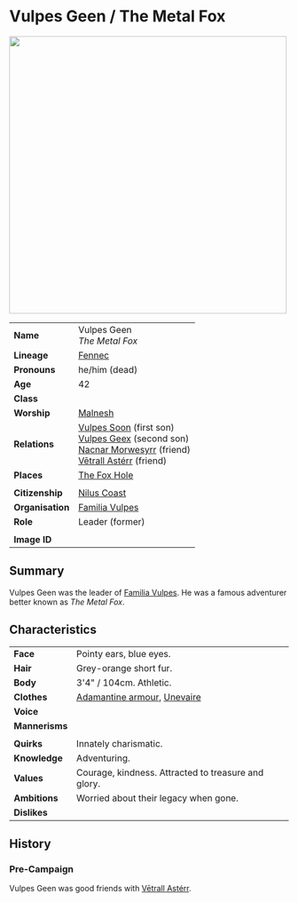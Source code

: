 # Vulpes Geen / The Metal Fox

<img src="https://raw.githubusercontent.com/jesskelsall/astarus-images/main/characters/portraits/imageid.png" height="500" />

|||
| --- | --- |
| **Name** | Vulpes Geen<br>*The Metal Fox* | character.3
| **Lineage** | [Fennec](../lineages/fennec.md) |
| **Pronouns** | he/him (dead) |
| **Age** | 42  |
| **Class** | |
| **Worship** | [Malnesh](../gods/deities/malnesh.md) |
| **Relations** | [Vulpes Soon](vulpes-soon.md) (first son)<br>[Vulpes Geex](vulpes-geex.md) (second son)<br>[Nacnar Morwesyrr](nacnar-morwesyrr.md) (friend)<br>[Vētrall Astérr](vetrall-asterr.md) (friend) |
| **Places** | [The Fox Hole](../places/buildings/the-fox-hole.md) |
|||
| **Citizenship** | [Nilus Coast](../civilisations/nilsavnic-alliance/states/nilus-coast.md) |
| **Organisation** | [Familia Vulpes](../organisations/familia-vulpes.md) |
| **Role** | Leader (former) |
|||
| **Image ID** | |

## Summary

Vulpes Geen was the leader of [Familia Vulpes](../organisations/familia-vulpes.md). He was a famous adventurer better known as *The Metal Fox*.

## Characteristics

| | |
| --- | --- |
| **Face** | Pointy ears, blue eyes. | characteristics.2
| **Hair** | Grey-orange short fur. |
| **Body** | 3'4" / 104cm. Athletic. |
| **Clothes** | [Adamantine armour](https://www.dndbeyond.com/magic-items/adamantine-armor), [Unevaire](../items/artifacts-of-oonar/weapons/unevaire.md) |
| **Voice** | |
| **Mannerisms** | |
| | |
| **Quirks** | Innately charismatic. |
| **Knowledge** | Adventuring. |
| **Values** | Courage, kindness. Attracted to treasure and glory. |
| **Ambitions** | Worried about their legacy when gone. |
| **Dislikes** | |

## History

### Pre-Campaign

Vulpes Geen was good friends with [Vētrall Astérr](vetrall-asterr.md).
